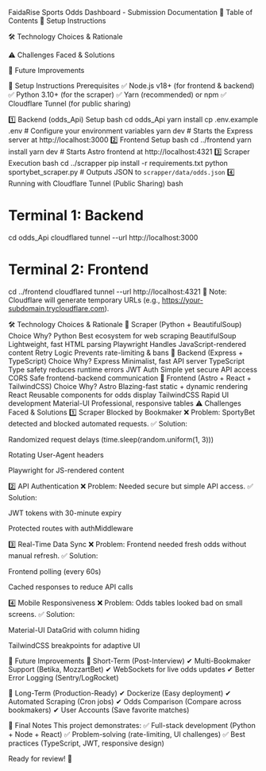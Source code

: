 FaidaRise Sports Odds Dashboard - Submission Documentation
📌 Table of Contents
🚀 Setup Instructions

🛠 Technology Choices & Rationale

⚠️ Challenges Faced & Solutions

🔮 Future Improvements

🚀 Setup Instructions
Prerequisites
✅ Node.js v18+ (for frontend & backend)
✅ Python 3.10+ (for the scraper)
✅ Yarn (recommended) or npm
✅ Cloudflare Tunnel (for public sharing)

1️⃣ Backend (odds_Api) Setup
bash
cd odds_Api
yarn install
cp .env.example .env  # Configure your environment variables
yarn dev  # Starts the Express server at http://localhost:3000
2️⃣ Frontend Setup
bash
cd ../frontend
yarn install
yarn dev  # Starts Astro frontend at http://localhost:4321
3️⃣ Scraper Execution
bash
cd ../scrapper
pip install -r requirements.txt
python sportybet_scraper.py  # Outputs JSON to `scrapper/data/odds.json`
4️⃣ Running with Cloudflare Tunnel (Public Sharing)
bash
# Terminal 1: Backend
cd odds_Api
cloudflared tunnel --url http://localhost:3000

# Terminal 2: Frontend
cd ../frontend
cloudflared tunnel --url http://localhost:4321
📌 Note: Cloudflare will generate temporary URLs (e.g., https://your-subdomain.trycloudflare.com).

🛠 Technology Choices & Rationale
🔹 Scraper (Python + BeautifulSoup)
Choice	Why?
Python	Best ecosystem for web scraping
BeautifulSoup	Lightweight, fast HTML parsing
Playwright	Handles JavaScript-rendered content
Retry Logic	Prevents rate-limiting & bans
🔹 Backend (Express + TypeScript)
Choice	Why?
Express	Minimalist, fast API server
TypeScript	Type safety reduces runtime errors
JWT Auth	Simple yet secure API access
CORS	Safe frontend-backend communication
🔹 Frontend (Astro + React + TailwindCSS)
Choice	Why?
Astro	Blazing-fast static + dynamic rendering
React	Reusable components for odds display
TailwindCSS	Rapid UI development
Material-UI	Professional, responsive tables
⚠️ Challenges Faced & Solutions
1️⃣ Scraper Blocked by Bookmaker
❌ Problem: SportyBet detected and blocked automated requests.
✅ Solution:

Randomized request delays (time.sleep(random.uniform(1, 3)))

Rotating User-Agent headers

Playwright for JS-rendered content

2️⃣ API Authentication
❌ Problem: Needed secure but simple API access.
✅ Solution:

JWT tokens with 30-minute expiry

Protected routes with authMiddleware

3️⃣ Real-Time Data Sync
❌ Problem: Frontend needed fresh odds without manual refresh.
✅ Solution:

Frontend polling (every 60s)

Cached responses to reduce API calls

4️⃣ Mobile Responsiveness
❌ Problem: Odds tables looked bad on small screens.
✅ Solution:

Material-UI DataGrid with column hiding

TailwindCSS breakpoints for adaptive UI

🔮 Future Improvements
📌 Short-Term (Post-Interview)
✔ Multi-Bookmaker Support (Betika, MozzartBet)
✔ WebSockets for live odds updates
✔ Better Error Logging (Sentry/LogRocket)

📌 Long-Term (Production-Ready)
✔ Dockerize (Easy deployment)
✔ Automated Scraping (Cron jobs)
✔ Odds Comparison (Compare across bookmakers)
✔ User Accounts (Save favorite matches)

🎯 Final Notes
This project demonstrates:
✅ Full-stack development (Python + Node + React)
✅ Problem-solving (rate-limiting, UI challenges)
✅ Best practices (TypeScript, JWT, responsive design)

Ready for review! 🚀

